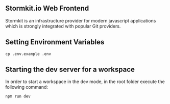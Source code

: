 ## Stormkit.io Web Frontend

Stormkit is an infrastructure provider for modern javascript applications which is strongly integrated with popular Git providers.

## Setting Environment Variables

```
cp .env.example .env
```

## Starting the dev server for a workspace

In order to start a workspace in the dev mode, in the root folder execute the following command:

```
npm run dev
```
